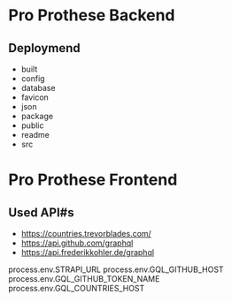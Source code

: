 # Pro Prothese Backend 

## Deploymend
- built
- config
- database
- favicon
- json
- package
- public
- readme
- src


# Pro Prothese Frontend

## Used API#s
- https://countries.trevorblades.com/
- https://api.github.com/graphql
- https://api.frederikkohler.de/graphql

process.env.STRAPI_URL
process.env.GQL_GITHUB_HOST
process.env.GQL_GITHUB_TOKEN_NAME
process.env.GQL_COUNTRIES_HOST